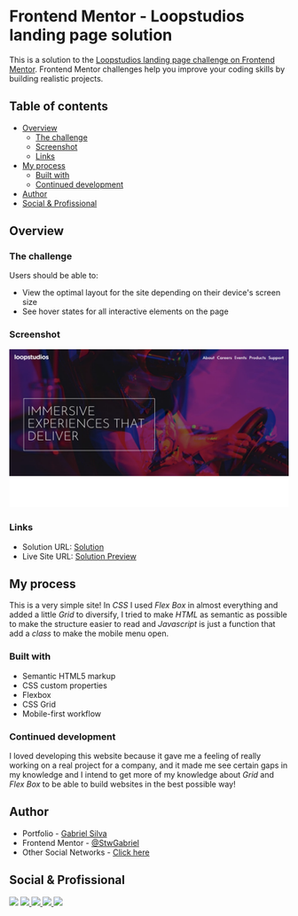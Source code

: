 # Frontend Mentor - Loopstudios landing page solution

This is a solution to the [Loopstudios landing page challenge on Frontend Mentor](https://www.frontendmentor.io/challenges/loopstudios-landing-page-N88J5Onjw). Frontend Mentor challenges help you improve your coding skills by building realistic projects. 

## Table of contents

- [Overview](#overview)
  - [The challenge](#the-challenge)
  - [Screenshot](#screenshot)
  - [Links](#links)
- [My process](#my-process)
  - [Built with](#built-with)
  - [Continued development](#continued-development)
- [Author](#author)
- [Social & Profissional](#Social-&-Profissional)

## Overview

### The challenge

Users should be able to:

- View the optimal layout for the site depending on their device's screen size
- See hover states for all interactive elements on the page

### Screenshot

![Screenshot](src/assets/images/screenshoot.jpg)

### Links

- Solution URL: [Solution](https://github.com/StwGabriel/loopstudios)
- Live Site URL: [Solution Preview](stwgabriel.github.io/loopstudios/)

## My process

This is a very simple site! In *CSS* I used *Flex Box* in almost everything and added a little *Grid* to diversify, I tried to make *HTML* as semantic as possible to make the structure easier to read and *Javascript* is just a function that add a *class* to make the mobile menu open.

### Built with

- Semantic HTML5 markup
- CSS custom properties
- Flexbox
- CSS Grid
- Mobile-first workflow

### Continued development

I loved developing this website because it gave me a feeling of really working on a real project for a company, and it made me see certain gaps in my knowledge and I intend to get more of my knowledge about *Grid* and *Flex Box* to be able to build websites in the best possible way!

## Author

- Portfolio - [Gabriel Silva](https://github.com/StwGabriel)
- Frontend Mentor - [@StwGabriel](https://www.frontendmentor.io/profile/StwGabriel)
- Other Social Networks - [Click here](https://stwgabriel.github.io/to/)

## Social & Profissional

<a href='https://www.instagram.com/stw_gabriel/'><img src='https://img.shields.io/badge/Instagram-E4405F?style=for-the-badge&logo=instagram&logoColor=white'></img></a>
<a href='https://www.linkedin.com/in/stwgabriel/'><img src='https://img.shields.io/badge/LinkedIn-0077B5?style=for-the-badge&logo=linkedin&logoColor=white'></img> </a>
<a href='https://github.com/StwGabriel'><img src='https://img.shields.io/badge/GitHub-100000?style=for-the-badge&logo=github&logoColor=white'></img> </a>
<a href='https://www.youtube.com/channel/UCQdFFC-ZOxK7hfsdq5qQ--g'><img src='https://img.shields.io/badge/YouTube-FF0000?style=for-the-badge&logo=youtube&logoColor=white'></img> </a>
<a href='mailto:gabbrielsilvactt@gmail.com?Subject=Vim%20Pelo%20GitHub%20/%20I%20came%20through%20GitHub'><img src='https://img.shields.io/badge/Gmail-D14836?style=for-the-badge&logo=gmail&logoColor=white'></img> </a>
